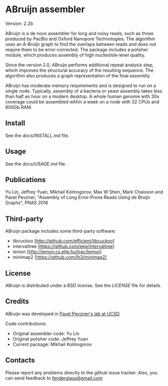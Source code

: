 ABruijn assembler
==================

Version: 2.2b

ABruijn is a de novo assembler for long and noisy reads, such as
those produced by PacBio and Oxford Nanopore Technologies.
The algorithm uses an A-Bruijn graph to find the overlaps between reads
and does not require them to be error-corrected. The package includes a 
polisher module, which produces assembly of high nucleotide-level quality.

Since the version 2.0, ABruijn performs additional repeat analysis
step, which improves the structural accuracy of the resulting sequence. 
The algorithm also produces a graph representation of the final assembly.

ABruijn has moderate memory requirements and is designed to run on a single node.
Typically, assembly of a bacteria or yeast assembly takes less than half an hour 
on a modern desktop. A whole human genome with 30x coverage could be assembled 
within a week on a node with 32 CPUs and 800Gb RAM.

Install
-------
See the *docs/INSTALL.md* file.


Usage
-----
See the *docs/USAGE.md* file.


Publications
------------
Yu Lin, Jeffrey Yuan, Mikhail Kolmogorov, Max W Shen, Mark Chaisson and Pavel Pevzner, 
"Assembly of Long Error-Prone Reads Using de Bruijn Graphs", PNAS 2016


Third-party
-----------
ABruijn package includes some third-party software:

* libcuckoo [http://github.com/efficient/libcuckoo]
* intervaltree [https://github.com/ekg/intervaltree]
* lemon [http://lemon.cs.elte.hu/trac/lemon]
* minimap2 [https://github.com/lh3/minimap2]


License
-------
ABruijn is distributed under a BSD license. See the *LICENSE* file for details.


Credits
-------

ABruijn was developed in [Pavel Pevzner's lab at UCSD](http://cseweb.ucsd.edu/~ppevzner/)

Code contributions:

* Original assembler code: Yu Lin
* Original polisher code: Jeffrey Yuan
* Current package: Mikhail Kolmogorov


Contacts
--------
Please report any problems directly to the github issue tracker.
Also, you can send feedback to fenderglass@gmail.com
